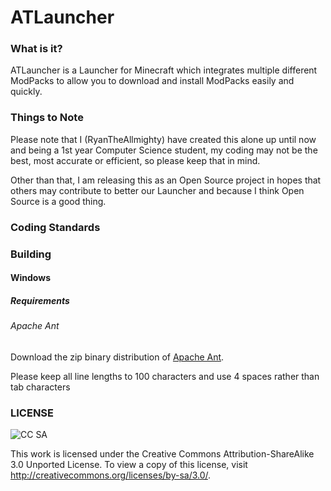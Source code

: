 ATLauncher
====================================

### What is it?

ATLauncher is a Launcher for Minecraft which integrates multiple different ModPacks to allow you to download and install ModPacks easily and quickly.

### Things to Note

Please note that I (RyanTheAllmighty) have created this alone up until now and being a 1st year Computer Science student, my coding may not be the best, most accurate or efficient, so please keep that in mind.

Other than that, I am releasing this as an Open Source project in hopes that others may contribute to better our Launcher and because I think Open Source is a good thing.

### Coding Standards

### Building

#### Windows

##### Requirements

###### Apache Ant

Download the zip binary distribution of [Apache Ant](http://ant.apache.org/bindownload.cgi).

Please keep all line lengths to 100 characters and use 4 spaces rather than tab characters

### LICENSE

![CC SA](http://i.creativecommons.org/l/by-sa/3.0/88x31.png)

This work is licensed under the Creative Commons Attribution-ShareAlike 3.0 Unported License. To view a copy of this license, visit http://creativecommons.org/licenses/by-sa/3.0/.
